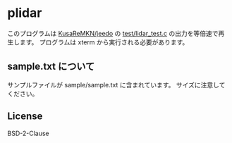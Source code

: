 # plidar

このプログラムは [KusaReMKN/jeedo] の [test/lidar_test.c] の出力を等倍速で再生します。
プログラムは xterm から実行される必要があります。

[KusaReMKN/jeedo]: https://github.com/KusaReMKN/jeedo
[test/lidar_test.c]: https://github.com/KusaReMKN/jeedo/blob/main/test/lidar_test.c

## sample.txt について

サンプルファイルが sample/sample.txt に含まれています。
サイズに注意してください。

## License

BSD-2-Clause

